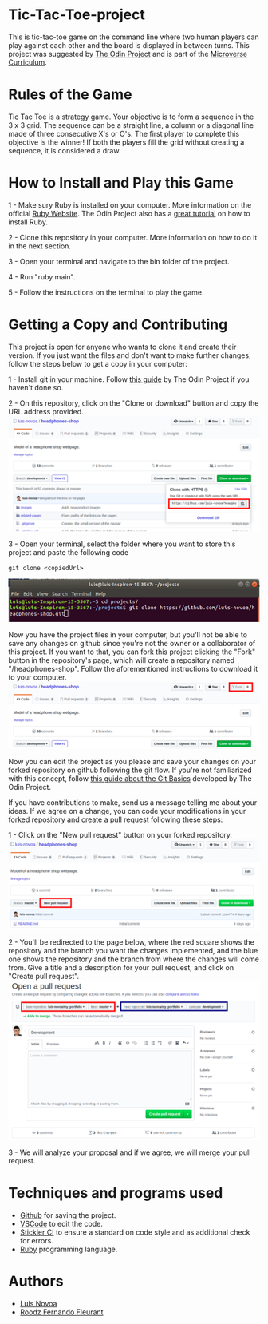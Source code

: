 # Tic-Tac-Toe-project
This is tic-tac-toe game on the command line where two human players can play against each other and the board is displayed in between turns. This project was suggested by [The Odin Project](https://www.theodinproject.com/courses/ruby-programming/lessons/oop) and is part of the [Microverse Curriculum](https://www.microverse.org/#world-class-curriculum).

# Rules of the Game
Tic Tac Toe is a strategy game. Your objective is to form a sequence in the 3 x 3 grid. The sequence can be a straight line, a column or a diagonal line made of three consecutive X's or O's. The first player to complete this objective is the winner! If both the players fill the grid without creating a sequence, it is considered a draw.

# How to Install and Play this Game
1 - Make sury Ruby is installed on your computer. More information on the official [Ruby Website](https://www.ruby-lang.org/en/). The Odin Project also has a [great tutorial](https://www.theodinproject.com/courses/web-development-101/lessons/installing-ruby) on how to install Ruby.

2 - Clone this repository in your computer. More information on how to do it in the next section.

3 - Open your terminal and navigate to the bin folder of the project.

4 - Run "ruby main".

5 - Follow the instructions on the terminal to play the game.

# Getting a Copy and Contributing
This project is open for anyone who wants to clone it and create their version. If you just want the files and don't want to make further changes, follow the steps below to get a copy in your computer:

1 - Install git in your machine. Follow [this guide](https://www.theodinproject.com/courses/web-development-101/lessons/setting-up-git) by The Odin Project if you haven't done so.

2 - On this repository, click on the "Clone or download" button and copy the URL address provided.
![Clone or Download button expanded](/assets/readme-imgs/step1.png)

3 - Open your terminal, select the folder where you want to store this project and paste the following code
```
git clone <copiedUrl>
```
![Terminal with the required code](/assets/readme-imgs/step2.png)

Now you have the project files in your computer, but you'll not be able to save any changes on github since you're not the owner or a collaborator of this project. If you want to that, you can fork this project clicking the "Fork" button in the repository's page, which will create a repository named "<yourUserName>/headphones-shop". Follow the aforementioned instructions to download it to your computer.
![Fork button highlight](/assets/readme-imgs/step3.png)

Now you can edit the project as you please and save your changes on your forked repository on github following the git flow. If you're not familiarized with this concept, follow [this guide about the Git Basics](https://www.theodinproject.com/courses/web-development-101/lessons/git-basics) developed by The Odin Project.

If you have contributions to make, send us a message telling me about your ideas. If we agree on a change, you can code your modifications in your forked repository and create a pull request following these steps:

1 - Click on the "New pull request" button on your forked repository.
![New pull request button highlight](/assets/readme-imgs/step4.png)

2 - You'll be redirected to the page below, where the red square shows the repository and the branch you want the changes implemented, and the blue one shows the repository and the branch from where the changes will come from. Give a title and a description for your pull request, and click on "Create pull request".
![New pull request page](/assets/readme-imgs/step5.png)

3 - We will analyze your proposal and if we agree, we will merge your pull request.

# Techniques and programs used

- [Github](https://github.com) for saving the project.
- [VSCode](https://code.visualstudio.com/) to edit the code.
- [Stickler CI](https://stickler-ci.com) to ensure a standard on code style and as additional check for errors.
- [Ruby](https://www.ruby-lang.org/en/) programming language.

# Authors

- [Luis Novoa](https://github.com/luis-novoa)
- [Roodz Fernando Fleurant](https://github.com/RoodzFernando)

